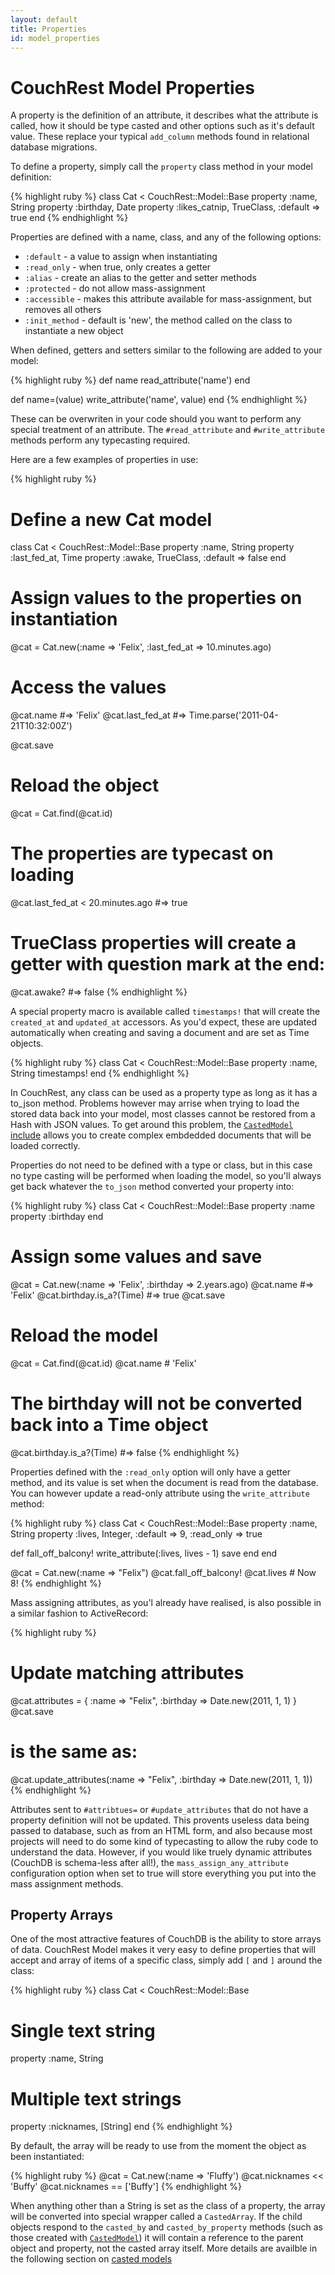 ```yaml
---
layout: default
title: Properties
id: model_properties
---
```


# CouchRest Model Properties

A property is the definition of an attribute, it describes what the attribute is called, how it should
be type casted and other options such as it's default value. These replace your typical 
`add_column` methods found in relational database migrations.

To define a property, simply call the `property` class method in your model definition:

{% highlight ruby %}
class Cat < CouchRest::Model::Base
  property :name,     String
  property :birthday, Date
  property :likes_catnip, TrueClass, :default => true
end
{% endhighlight %}

Properties are defined with a name, class, and any of the following options:

 * `:default` - a value to assign when instantiating
 * `:read_only` - when true, only creates a getter
 * `:alias` - create an alias to the getter and setter methods
 * `:protected` - do not allow mass-assignment
 * `:accessible` - makes this attribute available for mass-assignment, but removes all others
 * `:init_method` - default is 'new', the method called on the class to instantiate a new object

When defined, getters and setters similar to the following are added to your model:

{% highlight ruby %}
def name
  read_attribute('name')
end

def name=(value)
  write_attribute('name', value)
end
{% endhighlight %}

These can be overwriten in your code should you want to perform any special treatment of an attribute. The `#read_attribute` and `#write_attribute` methods perform any typecasting required.

Here are a few examples of properties in use:

{% highlight ruby %}
# Define a new Cat model
class Cat < CouchRest::Model::Base
  property :name,        String
  property :last_fed_at, Time
  property :awake,       TrueClass, :default => false
end

# Assign values to the properties on instantiation
@cat = Cat.new(:name => 'Felix', :last_fed_at => 10.minutes.ago)

# Access the values
@cat.name   #=> 'Felix'
@cat.last_fed_at   #=> Time.parse('2011-04-21T10:32:00Z')

@cat.save

# Reload the object
@cat = Cat.find(@cat.id)

# The properties are typecast on loading
@cat.last_fed_at < 20.minutes.ago   #=> true

# TrueClass properties will create a getter with question mark at the end:
@cat.awake?   #=> false
{% endhighlight %}

A special property macro is available called `timestamps!` that will create the `created_at` and `updated_at` accessors. As you'd expect, these are updated automatically when creating and saving a document and are set as Time objects.

{% highlight ruby %}
class Cat < CouchRest::Model::Base
  property :name,        String
  timestamps!
end
{% endhighlight %}

In CouchRest, any class can be used as a property type as long as it has a to_json method. Problems however may arrise when trying to load the stored data back into your model, most classes cannot be restored from a Hash with JSON values. To get around this problem, the [`CastedModel` include](/model/casted_models.html) allows you to create complex embdedded documents that will be loaded correctly.

Properties do not need to be defined with a type or class, but in this case no type casting will be performed when loading the model, so you'll always get back whatever the `to_json` method converted your property into:

{% highlight ruby %}
class Cat < CouchRest::Model::Base
  property :name
  property :birthday
end

# Assign some values and save
@cat = Cat.new(:name => 'Felix', :birthday => 2.years.ago)
@cat.name        #=> 'Felix'
@cat.birthday.is_a?(Time)  #=> true
@cat.save

# Reload the model
@cat = Cat.find(@cat.id)
@cat.name        # 'Felix'

# The birthday will not be converted back into a Time object
@cat.birthday.is_a?(Time)  #=> false
{% endhighlight %}

Properties defined with the `:read_only` option will only have a getter method, and its value is set when the document
is read from the database. You can however update a read-only attribute using the `write_attribute` method:

{% highlight ruby %}
class Cat < CouchRest::Model::Base
  property :name, String
  property :lives, Integer, :default => 9, :read_only => true  

  def fall_off_balcony!
    write_attribute(:lives, lives - 1)
    save
  end
end

@cat = Cat.new(:name => "Felix")
@cat.fall_off_balcony!
@cat.lives    # Now 8!
{% endhighlight %}

Mass assigning attributes, as you'l already have realised, is also possible in a similar fashion to ActiveRecord:

{% highlight ruby %}
# Update matching attributes
@cat.attributes = { :name => "Felix", :birthday => Date.new(2011, 1, 1) }
@cat.save

# is the same as:
@cat.update_attributes(:name => "Felix", :birthday => Date.new(2011, 1, 1))
{% endhighlight %}

Attributes sent to `#attribtues=` or `#update_attributes` that do not have a property definition will not be updated. This provents useless data being passed to database, such as from an HTML form, and also because most projects will need to do some kind of typecasting to allow the ruby code to understand the data. However, if you would like truely
dynamic attributes (CouchDB is schema-less after all!), the `mass_assign_any_attribute` configuration option when set to true will store everything you put into the mass assignment methods.

## Property Arrays

One of the most attractive features of CouchDB is the ability to store arrays of data. CouchRest Model makes it very easy to define properties that will accept and array of items of a specific class, simply add `[` and `]` around the class:

{% highlight ruby %}
class Cat < CouchRest::Model::Base
  # Single text string
  property :name, String
  # Multiple text strings
  property :nicknames, [String]
end
{% endhighlight %}

By default, the array will be ready to use from the moment the object as been instantiated:

{% highlight ruby %}
@cat = Cat.new(:name => 'Fluffy')
@cat.nicknames << 'Buffy'
@cat.nicknames == ['Buffy']
{% endhighlight %}

When anything other than a String is set as the class of a property, the array will be converted
into special wrapper called a `CastedArray`. If the child objects respond to the `casted_by` and `casted_by_property` methods (such as those created with [`CastedModel`](/model/casted_models.html)) it will contain a reference to the parent object and property, not the casted array itself. More details are availble in the following section on [casted models](/model/casted_models.html)



